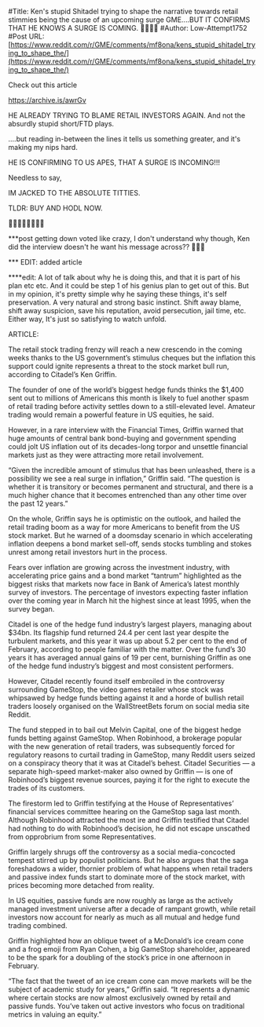 #Title: Ken's stupid Shitadel trying to shape the narrative towards retail stimmies being the cause of an upcoming surge GME....BUT IT CONFIRMS THAT HE KNOWS A SURGE IS COMING. 🚀🚀🚀🚀
#Author: Low-Attempt1752
#Post URL: [https://www.reddit.com/r/GME/comments/mf8ona/kens_stupid_shitadel_trying_to_shape_the/](https://www.reddit.com/r/GME/comments/mf8ona/kens_stupid_shitadel_trying_to_shape_the/)


Check out this article 

https://archive.is/awrGv

                                         
HE ALREADY TRYING TO BLAME RETAIL INVESTORS AGAIN. And not the absurdly stupid short/FTD plays.

 ....but reading in-between the lines it tells us something greater, and it's making my nips hard. 

HE IS CONFIRMING TO US APES, THAT A SURGE IS INCOMING!!!

Needless to say,

IM JACKED TO THE ABSOLUTE TITTIES. 

TLDR: BUY AND HODL NOW.

🚀🚀🚀🚀🚀🚀🚀🚀

***post getting down voted like crazy,  I don't understand why though, Ken did the interview doesn't he want his message across?? 🤣🤣🤣
                                                                           

*** EDIT: added article

****edit: A lot of talk about why he is doing this, and that it is part of his plan etc etc. And it could be step 1 of his genius plan to get out of this. But in my opinion, it's pretty simple why he saying these things, it's self preservation. A very natural and strong basic instinct. Shift away blame, shift away suspicion, save his reputation, avoid persecution, jail time, etc. Either way, It's just so satisfying to watch unfold. 


ARTICLE:

The retail stock trading frenzy will reach a new crescendo in the coming weeks thanks to the US government’s stimulus cheques but the inflation this support could ignite represents a threat to the stock market bull run, according to Citadel’s Ken Griffin.

The founder of one of the world’s biggest hedge funds thinks the $1,400 sent out to millions of Americans this month is likely to fuel another spasm of retail trading before activity settles down to a still-elevated level. Amateur trading would remain a powerful feature in US equities, he said.

However, in a rare interview with the Financial Times, Griffin warned that huge amounts of central bank bond-buying and government spending could jolt US inflation out of its decades-long torpor and unsettle financial markets just as they were attracting more retail involvement.

“Given the incredible amount of stimulus that has been unleashed, there is a possibility we see a real surge in inflation,” Griffin said. “The question is whether it is transitory or becomes permanent and structural, and there is a much higher chance that it becomes entrenched than any other time over the past 12 years.”

On the whole, Griffin says he is optimistic on the outlook, and hailed the retail trading boom as a way for more Americans to benefit from the US stock market. But he warned of a doomsday scenario in which accelerating inflation deepens a bond market sell-off, sends stocks tumbling and stokes unrest among retail investors hurt in the process. 


Fears over inflation are growing across the investment industry, with accelerating price gains and a bond market “tantrum” highlighted as the biggest risks that markets now face in Bank of America’s latest monthly survey of investors. The percentage of investors expecting faster inflation over the coming year in March hit the highest since at least 1995, when the survey began.

Citadel is one of the hedge fund industry’s largest players, managing about $34bn. Its flagship fund returned 24.4 per cent last year despite the turbulent markets, and this year it was up about 5.2 per cent to the end of February, according to people familiar with the matter. Over the fund’s 30 years it has averaged annual gains of 19 per cent, burnishing Griffin as one of the hedge fund industry’s biggest and most consistent performers. 


However, Citadel recently found itself embroiled in the controversy surrounding GameStop, the video games retailer whose stock was whipsawed by hedge funds betting against it and a horde of bullish retail traders loosely organised on the WallStreetBets forum on social media site Reddit. 

The fund stepped in to bail out Melvin Capital, one of the biggest hedge funds betting against GameStop. When Robinhood, a brokerage popular with the new generation of retail traders, was subsequently forced for regulatory reasons to curtail trading in GameStop, many Reddit users seized on a conspiracy theory that it was at Citadel’s behest. Citadel Securities — a separate high-speed market-maker also owned by Griffin — is one of Robinhood’s biggest revenue sources, paying it for the right to execute the trades of its customers. 

The firestorm led to Griffin testifying at the House of Representatives’ financial services committee hearing on the GameStop saga last month. Although Robinhood attracted the most ire and Griffin testified that Citadel had nothing to do with Robinhood’s decision, he did not escape unscathed from opprobrium from some Representatives.

Griffin largely shrugs off the controversy as a social media-concocted tempest stirred up by populist politicians. But he also argues that the saga foreshadows a wider, thornier problem of what happens when retail traders and passive index funds start to dominate more of the stock market, with prices becoming more detached from reality.


In US equities, passive funds are now roughly as large as the actively managed investment universe after a decade of rampant growth, while retail investors now account for nearly as much as all mutual and hedge fund trading combined. 

Griffin highlighted how an oblique tweet of a McDonald’s ice cream cone and a frog emoji from Ryan Cohen, a big GameStop shareholder, appeared to be the spark for a doubling of the stock’s price in one afternoon in February.

“The fact that the tweet of an ice cream cone can move markets will be the subject of academic study for years,” Griffin said. “It represents a dynamic where certain stocks are now almost exclusively owned by retail and passive funds. You’ve taken out active investors who focus on traditional metrics in valuing an equity.”
